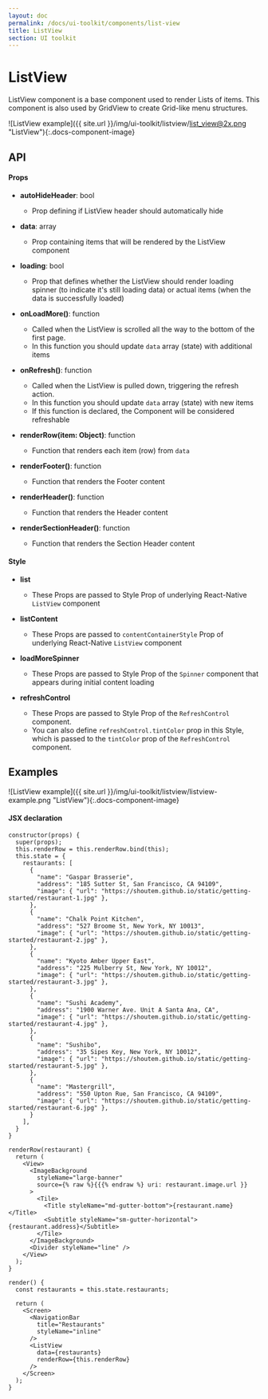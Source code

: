```yaml
---
layout: doc
permalink: /docs/ui-toolkit/components/list-view
title: ListView
section: UI toolkit
---
```


# ListView

ListView component is a base component used to render Lists of items. This component is also used by GridView to create Grid-like menu structures.  

![ListView example]({{ site.url }}/img/ui-toolkit/listview/list_view@2x.png "ListView"){:.docs-component-image}

## API

#### Props

* **autoHideHeader**: bool
  - Prop defining if ListView header should automatically hide

* **data**: array  
  - Prop containing items that will be rendered by the ListView component

* **loading**: bool  
  - Prop that defines whether the ListView should render loading spinner (to indicate it's still loading data) or actual items (when the data is successfully loaded)

* **onLoadMore()**: function  
  - Called when the ListView is scrolled all the way to the bottom of the first page.
  - In this function you should update `data` array (state) with additional items

* **onRefresh()**: function  
  - Called when the ListView is pulled down, triggering the refresh action.
  - In this function you should update `data` array (state) with new items
  - If this function is declared, the Component will be considered refreshable

* **renderRow(item: Object)**: function  
  - Function that renders each item (row) from `data`

* **renderFooter()**: function  
  - Function that renders the Footer content

* **renderHeader()**: function  
  - Function that renders the Header content

* **renderSectionHeader()**: function  
  - Function that renders the Section Header content

#### Style

* **list**
  - These Props are passed to Style Prop of underlying React-Native `ListView` component  

* **listContent**
  - These Props are passed to `contentContainerStyle` Prop of underlying React-Native `ListView` component  

* **loadMoreSpinner**
  - These Props are passed to Style Prop of the `Spinner` component that appears during initial content loading  

* **refreshControl**
  - These Props are passed to Style Prop of the `RefreshControl` component.  
  - You can also define `refreshControl.tintColor` prop in this Style, which is passed to the `tintColor` prop of the `RefreshControl` component.

## Examples
![ListView example]({{ site.url }}/img/ui-toolkit/listview/listview-example.png "ListView"){:.docs-component-image}

#### JSX declaration
```JSX
constructor(props) {
  super(props);
  this.renderRow = this.renderRow.bind(this);
  this.state = {
    restaurants: [
      {
        "name": "Gaspar Brasserie",
        "address": "185 Sutter St, San Francisco, CA 94109",
        "image": { "url": "https://shoutem.github.io/static/getting-started/restaurant-1.jpg" },
      },
      {
        "name": "Chalk Point Kitchen",
        "address": "527 Broome St, New York, NY 10013",
        "image": { "url": "https://shoutem.github.io/static/getting-started/restaurant-2.jpg" },
      },
      {
        "name": "Kyoto Amber Upper East",
        "address": "225 Mulberry St, New York, NY 10012",
        "image": { "url": "https://shoutem.github.io/static/getting-started/restaurant-3.jpg" },
      },
      {
        "name": "Sushi Academy",
        "address": "1900 Warner Ave. Unit A Santa Ana, CA",
        "image": { "url": "https://shoutem.github.io/static/getting-started/restaurant-4.jpg" },
      },
      {
        "name": "Sushibo",
        "address": "35 Sipes Key, New York, NY 10012",
        "image": { "url": "https://shoutem.github.io/static/getting-started/restaurant-5.jpg" },
      },
      {
        "name": "Mastergrill",
        "address": "550 Upton Rue, San Francisco, CA 94109",
        "image": { "url": "https://shoutem.github.io/static/getting-started/restaurant-6.jpg" },
      }
    ],
  }
}

renderRow(restaurant) {
  return (
    <View>
      <ImageBackground
        styleName="large-banner"
        source={% raw %}{{{% endraw %} uri: restaurant.image.url }}
      >
        <Tile>
          <Title styleName="md-gutter-bottom">{restaurant.name}</Title>
          <Subtitle styleName="sm-gutter-horizontal">{restaurant.address}</Subtitle>
        </Tile>
      </ImageBackground>
      <Divider styleName="line" />
    </View>
  );
}

render() {
  const restaurants = this.state.restaurants;

  return (
    <Screen>
      <NavigationBar
        title="Restaurants"
        styleName="inline"
      />
      <ListView
        data={restaurants}
        renderRow={this.renderRow}
      />
    </Screen>
  );
}
```
